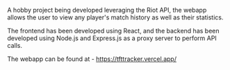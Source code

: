 A hobby project being developed leveraging the Riot API, the webapp allows the user to view any player's match history as well as their statistics.




The frontend has been developed using React, and the backend has been developed using Node.js and Express.js as a proxy server to perform API calls.




The webapp can be found at - https://tfttracker.vercel.app/

 
 
